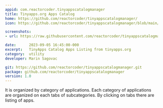 ```yaml
---
appid: com.reactorcoder.tinyappscatalogmanager
title: Tinyapps.org Apps Catalog
home: https://github.com/reactorcoder/tinyappscatalogmanager/
icon: https://github.com/reactorcoder/tinyappscatalogmanager/blob/main/img/favicon-tbn.png?raw=true

screenshots:
- url: https://raw.githubusercontent.com/reactorcoder/tinyappscatalogmanager/main/img/sample.png

date:      2023-09-05 16:45:00-000
excerpt:   TinyApps Catalog Apps Listing from tinyapps.org
category:  utility
developer: Marin Sagovac

git: https://github.com/reactorcoder/tinyappscatalogmanager.git
package: github.com/reactorcoder/tinyappscatalogmanager
version: 1.0
---
```


It is organized by category of applications. Each category of applications are organized on each tabs of subcategories. By clicking on tabs there are listing of apps.
